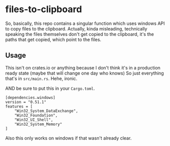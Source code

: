 # files-to-clipboard

So, basically, this repo contains a singular function which uses windows API to copy files to the clipboard.
Actually, kinda misleading, technically speaking the files themselves don't get copied to the clipboard, it's the paths that get copied, which point to the files.

## Usage

This isn't on crates.io or anything because I don't think it's in a production ready state (maybe that will change one day who knows)
So just everything that's in `src/main.rs`. Hehe, ironic.

AND be sure to put this in your `Cargo.toml`.

```
[dependencies.windows]
version = "0.51.1"
features = [
    "Win32_System_DataExchange",
    "Win32_Foundation",
    "Win32_UI_Shell",
    "Win32_System_Memory"
]
```

Also this only works on windows if that wasn't already clear.